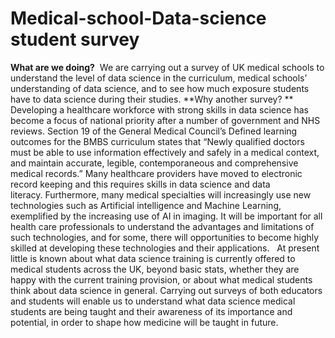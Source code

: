 # Medical-school-Data-science student survey
**What are we doing?** 
We are carrying out a survey of UK medical schools to understand the level of data science in the
curriculum, medical schools’ understanding of data science, and to see how much exposure students
have to data science during their studies.
**Why another survey? **
Developing a healthcare workforce with strong skills in data science has become a focus of national
priority after a number of government and NHS reviews. Section 19 of the General Medical Council’s
Defined learning outcomes for the BMBS curriculum states that “Newly qualified doctors must be
able to use information effectively and safely in a medical context, and maintain accurate, legible,
contemporaneous and comprehensive medical records.”
Many healthcare providers have moved to electronic record keeping and this requires skills in data
science and data literacy. Furthermore, many medical specialties will increasingly use new
technologies such as Artificial intelligence and Machine Learning, exemplified by the increasing use
of AI in imaging. It will be important for all health care professionals to understand the advantages
and limitations of such technologies, and for some, there will opportunities to become highly skilled
at developing these technologies and their applications.
 
At present little is known about what data science training is currently offered to medical students
across the UK, beyond basic stats, whether they are happy with the current training provision, or
about what medical students think about data science in general.
Carrying out surveys of both educators and students will enable us to understand what data science
medical students are being taught and their awareness of its importance and potential, in order to
shape how medicine will be taught in future.
